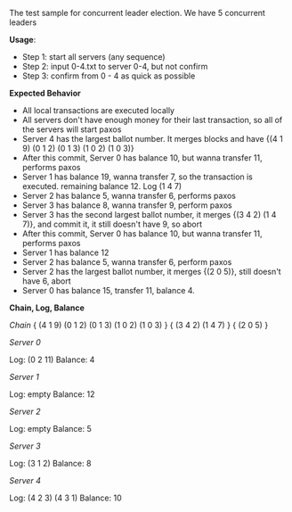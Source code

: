 The test sample for concurrent leader election. We have 5 concurrent leaders

**Usage**:

* Step 1: start all servers (any sequence)
* Step 2: input 0-4.txt to server 0-4, but not confirm
* Step 3: confirm from 0 - 4 as quick as possible

**Expected Behavior**

* All local transactions are executed locally
* All servers don't have enough money for their last transaction, so all of the servers will start paxos
* Server 4 has the largest ballot number. It merges blocks and have \{(4 1 9) (0 1 2) (0 1 3) (1 0 2) (1 0 3)\}
* After this commit, Server 0 has balance 10, but wanna transfer 11, performs paxos
* Server 1 has balance 19, wanna transfer 7, so the transaction is executed. remaining balance 12. Log (1 4 7)
* Server 2 has balance 5, wanna transfer 6, performs paxos
* Server 3 has balance 8, wanna transfer 9, perform paxos
* Server 3 has the second largest ballot number, it merges \{(3 4 2) (1 4 7)\}, and commit it, it still doesn't have 9, so abort
* After this commit, Server 0 has balance 10, but wanna transfer 11, performs paxos
* Server 1 has balance 12
* Server 2 has balance 5, wanna transfer 6, perform paxos
* Server 2 has the largest ballot number, it merges \{(2 0 5)\}, still doesn't have 6, abort
* Server 0 has balance 15, transfer 11, balance 4.


**Chain, Log, Balance**

*Chain*
\{
(4 1 9)
(0 1 2)
(0 1 3)
(1 0 2)
(1 0 3)
\}
\{
(3 4 2)
(1 4 7)
\}
\{
(2 0 5)
\}

*Server 0*

Log: (0 2 11)
Balance: 4

*Server 1*

Log: empty
Balance: 12

*Server 2*

Log: empty
Balance: 5

*Server 3*

Log: (3 1 2)
Balance: 8

*Server 4*

Log: (4 2 3) (4 3 1)
Balance: 10